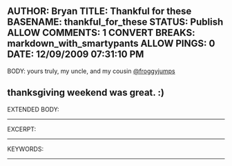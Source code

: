 AUTHOR: Bryan
TITLE: Thankful for these
BASENAME: thankful_for_these
STATUS: Publish
ALLOW COMMENTS: 1
CONVERT BREAKS: markdown_with_smartypants
ALLOW PINGS: 0
DATE: 12/09/2009 07:31:10 PM
-----
BODY:
yours truly, my uncle, and my cousin [@froggyjumps](http://www.twitter.com/froggyjumps)

thanksgiving weekend was great. :)
-----
EXTENDED BODY:

-----
EXCERPT:

-----
KEYWORDS:

-----


